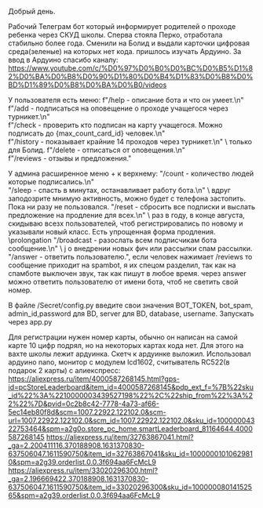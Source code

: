 Добрый день.

Рабочий Телеграм бот который информирует родителей о проходе ребенка через СКУД школы.
Сперва стояла Перко, отработала стабильно более года.
Сменили на Болид и выдали карточки цифровая среда(зеленые) на которых нет кода. пришлось изучать Ардуино.
За ввод в Ардуино спасибо каналу: https://www.youtube.com/c/%D0%97%D0%B0%D0%BC%D0%B5%D1%82%D0%BA%D0%B8%D0%90%D1%80%D0%B4%D1%83%D0%B8%D0%BD%D1%89%D0%B8%D0%BA%D0%B0/videos

У пользователя есть меню:
f"/help - описание бота и что он умеет.\n" \
f"/add - подписаться на оповещение о проходе учащегося через турникет.\n" \
f"/check - проверить кто подписан на карту учащегося. Можно подписать до {max_count_card_id} человек.\n" \
f"/history - показывает крайние 14 проходов через турникет.\n" \ только для Болид.
f"/delete - отписаться от оповещения.\n" \
f"/reviews - отзывы и предложения."

У админа расширенное меню + к верхнему:
"/count - количество людей которые подписались.\n" \
"/sleep - спасть в минутах, останавливает работу бота.\n" \ вдруг заподозрите мнимую активность, можно будет с телефона застопить. Пока ни разу не пользовался.
"/reset - сбросить все подписки и выслать предложение на продление для всех.\n" \ раз в году, в конце августа, скидываю всезх пользователей, чтоб регистрировались по новому и указывали новый класс. Есть упрощенная форма продления. \prolongation 
"/broadcast - разослать всем подписчикам бота сообщение.\n" \ j о внедрении новых фич или рассылки спам рассылки.
"/answer - ответить пользователю.", если человек нажимает /reviews  то сообщение приходит на spambot, я их спецом разделил, так как на спамботе выключен звук, так как пишут в любое время. через answer можно ответить пользователю от имени бота, чтоб не светить свой номер.

В файле /Secret/config.py введите свои значения BOT_TOKEN, bot_spam, admin_id,password для BD, server для BD, database, username.
Запускать через app.py


Для регистрации нужен номер карты, обычно он написан на самой карте 10 цифр подрял, но на некоторых картах кода нет. Для этого на вахте школы лежит ардуинка.
Скетч к ардуинке выложил.
Использовал ардуино nano, монитор с модулем lcd1602, считыватель RC522(в подарок 2 карты) с алиекспресс:
https://aliexpress.ru/item/4000587268145.html?gps-id=pcStoreLeaderboard&item_id=4000587268145&pdp_ext_f=%7B%22sku_id%22%3A%2210000003439527198%22%2C%22ship_from%22%3A%22%22%7D&pvid=0c2b8c42-7778-4a73-af66-5ec14eb80f8d&scm=1007.22922.122102.0&scm-url=1007.22922.122102.0&scm_id=1007.22922.122102.0&sku_id=10000004322753464&spm=a2g0o.store_pc_home.smartLeaderboard_81164644.4000587268145
https://aliexpress.ru/item/32763867041.html?_ga=2.200411116.370188908.1631370830-637506047.1611590750&item_id=32763867041&sku_id=10000001010629810&spm=a2g39.orderlist.0.0.3f694aa6FcMcL9
https://aliexpress.ru/item/33020296300.html?_ga=2.196669422.370188908.1631370830-637506047.1611590750&item_id=33020296300&sku_id=10000008014152565&spm=a2g39.orderlist.0.0.3f694aa6FcMcL9

